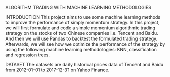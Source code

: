 ALGORITHM TRADING WITH MACHINE LEARNING METHODOLOGIES

INTRODUCTION
This project aims to use some machine learning methods to improve the performance of simply momentum strategy. 
In this project, we will first formulate and code a simple momentum algorithmic trading strategy on the stocks of two Chinese companies i.e. Tencent and Baidu. And then we will use Pandas to backtest the formulated trading strategy. Afterwards, we will see how we optimize the performance of the strategy by using the following machine learning methodologies: KNN, classification and regression trees.  

DATASET
The datasets are daily historical prices data of Tencent and Baidu from 2012-01-01 to 2017-12-31 on Yahoo Finance.
